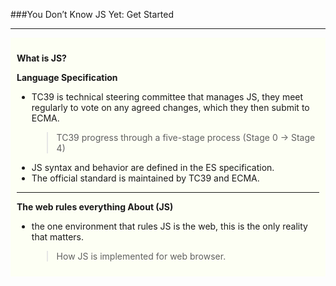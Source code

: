 ###You Don’t Know JS Yet: Get Started 
***

<section style="background-color: #FDFFF4; padding:10px">

**What is JS?**  

**Language Specification** 
* TC39 is technical steering committee that manages JS, they meet regularly to vote on any agreed changes, which they then submit to ECMA.
   > TC39 progress through a five-stage process (Stage 0 -> Stage 4) 
* JS syntax and behavior are defined in the ES specification.
* The official standard is maintained by TC39 and ECMA.
  
***

**The web rules everything About (JS)**
- the one environment that rules JS is the web, this is the only reality that matters.
  > How JS is implemented for web browser.

</section>




